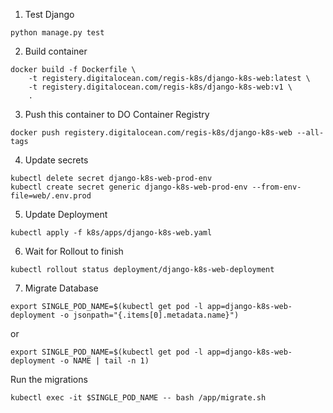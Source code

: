 1. Test Django
```
python manage.py test
````

2. Build container
```
docker build -f Dockerfile \
    -t registery.digitalocean.com/regis-k8s/django-k8s-web:latest \
    -t registery.digitalocean.com/regis-k8s/django-k8s-web:v1 \
    .
```

3. Push this container to DO Container Registry
```
docker push registery.digitalocean.com/regis-k8s/django-k8s-web --all-tags
```

4. Update secrets
```
kubectl delete secret django-k8s-web-prod-env
kubectl create secret generic django-k8s-web-prod-env --from-env-file=web/.env.prod
```

5. Update Deployment
```
kubectl apply -f k8s/apps/django-k8s-web.yaml
```

6. Wait for Rollout to finish
```
kubectl rollout status deployment/django-k8s-web-deployment
```

7. Migrate Database
```
export SINGLE_POD_NAME=$(kubectl get pod -l app=django-k8s-web-deployment -o jsonpath="{.items[0].metadata.name}")
```
or
```
export SINGLE_POD_NAME=$(kubectl get pod -l app=django-k8s-web-deployment -o NAME | tail -n 1)
```

Run the migrations
```
kubectl exec -it $SINGLE_POD_NAME -- bash /app/migrate.sh
```

